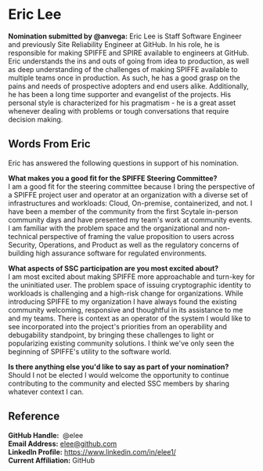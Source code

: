 # Eric Lee
**Nomination submitted by @anvega:** Eric Lee is Staff Software Engineer and previously Site Reliability Engineer at GitHub. In his role, he is responsible for making SPIFFE and SPIRE available to engineers at GitHub. Eric understands the ins and outs of going from idea to production, as well as deep understanding of the challenges of making SPIFFE available to multiple teams once in production. As such, he has a good grasp on the pains and needs of prospective adopters and end users alike. Additionally, he has been a long time supporter and evangelist of the projects. His personal style is characterized for his pragmatism - he is a great asset whenever dealing with problems or tough conversations that require decision making.

## Words From Eric
Eric has answered the following questions in support of his nomination.

**What makes you a good fit for the SPIFFE Steering Committee?**  
I am a good fit for the steering committee because I bring the perspective of a SPIFFE project user and operator at an organization with a diverse set of infrastructures and workloads: Cloud, On-premise, containerized, and not.  I have been a member of the community from the first Scytale in-person community days and have presented my team's work at community events. I am familiar with the problem space and the organizational and non-technical perspective of framing the value proposition to users across Security, Operations, and Product as well as the regulatory concerns of building high assurance software for regulated environments.

**What aspects of SSC participation are you most excited about?**  
I am most excited about making SPIFFE more approachable and turn-key for the uninitiated user.  The problem space of issuing cryptographic identity to workloads is challenging and a high-risk change for organizations. While introducing SPIFFE to my organization I have always found the existing community welcoming, responsive and thoughtful in its assistance to me and my teams. There is context as an operator of the system I would like to see incorporated into the project's priorities from an operability and debugability standpoint, by bringing these challenges to light or popularizing existing community solutions. I think we've only seen the beginning of SPIFFE's utility to the software world.

**Is there anything else you'd like to say as part of your nomination?**  
Should I not be elected I would welcome the opportunity to continue contributing to the community and elected SSC members by sharing whatever context I can.


## Reference
**GitHub Handle:**  @elee  
**Email Address:** elee@github.com  
**LinkedIn Profile:** https://www.linkedin.com/in/elee1/  
**Current Affiliation:** GitHub  

